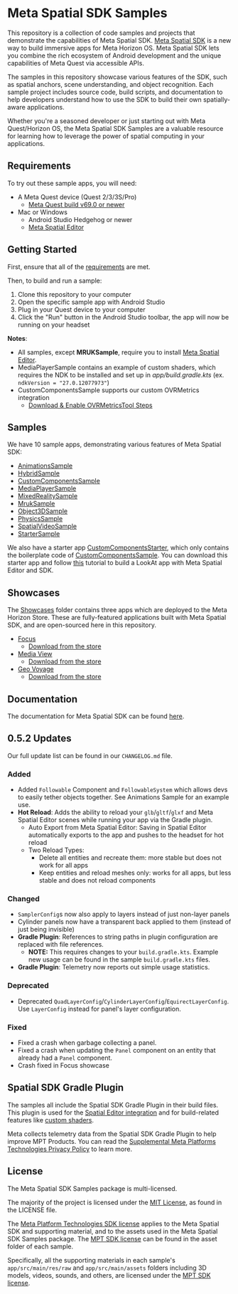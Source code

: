 # Meta Spatial SDK Samples

This repository is a collection of code samples and projects that demonstrate the capabilities of Meta Spatial SDK. [Meta Spatial SDK](https://developers.meta.com/horizon/documentation/spatial-sdk/spatial-sdk-overview) is a new way to build immersive apps for Meta Horizon OS. Meta Spatial SDK lets you combine the rich ecosystem of Android development and the unique capabilities of Meta Quest via accessible APIs.

The samples in this repository showcase various features of the SDK, such as spatial anchors, scene understanding, and object recognition. Each sample project includes source code, build scripts, and documentation to help developers understand how to use the SDK to build their own spatially-aware applications.

Whether you're a seasoned developer or just starting out with Meta Quest/Horizon OS, the Meta Spatial SDK Samples are a valuable resource for learning how to leverage the power of spatial computing in your applications.

## Requirements

To try out these sample apps, you will need:

- A Meta Quest device (Quest 2/3/3S/Pro)
  - [Meta Quest build v69.0 or newer](https://www.meta.com/help/quest/articles/whats-new/release-notes/)
- Mac or Windows
  - Android Studio Hedgehog or newer
  - [Meta Spatial Editor](https://developers.meta.com/horizon/downloads/spatial-sdk/)

## Getting Started

First, ensure that all of the [requirements](#requirements) are met.

Then, to build and run a sample:

1. Clone this repository to your computer
2. Open the specific sample app with Android Studio
3. Plug in your Quest device to your computer
4. Click the "Run" button in the Android Studio toolbar, the app will now be running on your headset

**Notes**:

- All samples, except **MRUKSample**, require you to install [Meta Spatial Editor](https://developers.meta.com/horizon/documentation/spatial-sdk/spatial-editor-overview).
- MediaPlayerSample contains an example of custom shaders, which requires the NDK to be installed and set up in *app/build.gradle.kts* (ex. `ndkVersion = "27.0.12077973"`)
- CustomComponentsSample supports our custom OVRMetrics integration
  - [Download & Enable OVRMetricsTool Steps](https://developers.meta.com/horizon/documentation/spatial-sdk/spatial-sdk-ovrmetrics)

## Samples

We have 10 sample apps, demonstrating various features of Meta Spatial SDK:

- [AnimationsSample](/AnimationsSample)
- [HybridSample](/HybridSample)
- [CustomComponentsSample](/CustomComponentsSample)
- [MediaPlayerSample](/MediaPlayerSample)
- [MixedRealitySample](/MixedRealitySample)
- [MrukSample](/MrukSample)
- [Object3DSample](/Object3DSample)
- [PhysicsSample](/PhysicsSample)
- [SpatialVideoSample](/SpatialVideoSample)
- [StarterSample](/StarterSample)

We also have a starter app [CustomComponentsStarter](/CodelabStarters/CustomComponentsStarter), which only contains the boilerplate code of [CustomComponentsSample](/CustomComponentsSample). You can download this starter app and follow [this](https://developers.meta.com/horizon/documentation/spatial-sdk/spatial-editor-create-app-content) tutorial to build a LookAt app with Meta Spatial Editor and SDK.

## Showcases

The [Showcases](/Showcases) folder contains three apps which are deployed to the Meta Horizon Store. These are fully-featured applications built with Meta Spatial SDK, and are open-sourced here in this repository.

- [Focus](/Showcases/focus)
  - [Download from the store](https://www.meta.com/experiences/focus/8625912667430203/)
- [Media View](/Showcases/media_view)
  - [Download from the store](https://www.meta.com/experiences/media-view/8510454682344317/)
- [Geo Voyage](/Showcases/geo_voyage)
  - [Download from the store](https://www.meta.com/experiences/geo-voyage/8230251250434003/)

## Documentation

The documentation for Meta Spatial SDK can be found [here](https://developers.meta.com/horizon/documentation/spatial-sdk/spatial-sdk-overview).

## 0.5.2 Updates

Our full update list can be found in our `CHANGELOG.md` file.

### Added

- Added `Followable` Component and `FollowableSystem` which allows devs to easily tether objects together. See Animations Sample for an example use.
- **Hot Reload**: Adds the ability to reload your `glb`/`gltf`/`glxf` and Meta Spatial Editor scenes while running your app via the Gradle plugin.
  - Auto Export from Meta Spatial Editor: Saving in Spatial Editor automatically exports to the app and pushes to the headset for hot reload
  - Two Reload Types:
    - Delete all entities and recreate them: more stable but does not work for all apps
    - Keep entities and reload meshes only: works for all apps, but less stable and does not reload components

### Changed

- `SamplerConfig`s now also apply to layers instead of just non-layer panels
- Cylinder panels now have a transparent back applied to them (instead of just being invisible)
- **Gradle Plugin**: References to string paths in plugin configuration are replaced with file references.
  - **NOTE:** This requires changes to your `build.gradle.kts`. Example new usage can be found in the sample `build.gradle.kts` files.
- **Gradle Plugin**: Telemetry now reports out simple usage statistics.

### Deprecated

- Deprecated `QuadLayerConfig`/`CylinderLayerConfig`/`EquirectLayerConfig`. Use `LayerConfig` instead for panel's layer configuration.

### Fixed

- Fixed a crash when garbage collecting a panel.
- Fixed a crash when updating the `Panel` component on an entity that already had a `Panel` component.
- Crash fixed in Focus showcase

## Spatial SDK Gradle Plugin

The samples all include the Spatial SDK Gradle Plugin in their build files. This plugin is used for the [Spatial Editor integration](https://developers.meta.com/horizon/documentation/spatial-sdk/spatial-sdk-editor#use-the-spatial-sdk-gradle-plugin) and for build-related features like [custom shaders](https://developers.meta.com/horizon/documentation/spatial-sdk/spatial-sdk-custom-shaders).

Meta collects telemetry data from the Spatial SDK Gradle Plugin to help improve MPT Products. You can read the [Supplemental Meta Platforms Technologies Privacy Policy](https://www.meta.com/legal/privacy-policy/) to learn more.

## License

The Meta Spatial SDK Samples package is multi-licensed.

The majority of the project is licensed under the [MIT License](https://github.com/meta-quest/Meta-Spatial-SDK-Samples/blob/main/LICENSE), as found in the LICENSE file.

The [Meta Platform Technologies SDK license](https://developer.oculus.com/licenses/oculussdk/) applies to the Meta Spatial SDK and supporting material, and to the assets used in the Meta Spatial SDK Samples package. The [MPT SDK license](https://github.com/meta-quest/Meta-Spatial-SDK-Samples/tree/main/MrukSample/app/src/main/assets/LICENSE.md) can be found in the asset folder of each sample.

Specifically, all the supporting materials in each sample's `app/src/main/res/raw` and `app/src/main/assets` folders including 3D models, videos, sounds, and others, are licensed under the [MPT SDK license](https://developer.oculus.com/licenses/oculussdk/).
